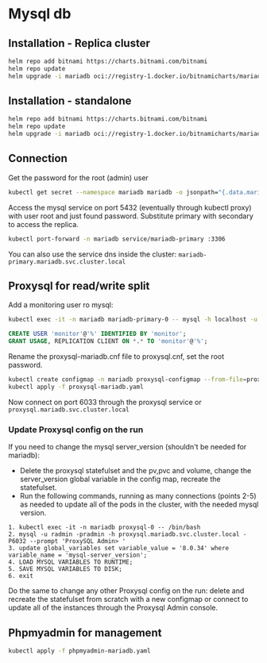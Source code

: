 # Mysql db

## Installation - Replica cluster

```bash
helm repo add bitnami https://charts.bitnami.com/bitnami
helm repo update
helm upgrade -i mariadb oci://registry-1.docker.io/bitnamicharts/mariadb --namespace mariadb --create-namespace --set metrics.enabled=true --set metrics.serviceMonitor.enabled=true --set metrics.serviceMonitor.labels.release=kube-prometheus-stack --set primary.persistence.storageClass=longhorn --set primary.persistence.size=15Gi --set primary.persistence.accessModes={ReadWriteMany} --set secondary.persistence.storageClass=longhorn --set secondary.persistence.size=15Gi --set secondary.persistence.accessModes={ReadWriteMany} --set architecture=replication --set secondary.replicaCount=2 --set primary.livenessProbe.initialDelaySeconds=210 --set primary.readinessProbe.initialDelaySeconds=210 --set secondary.livenessProbe.initialDelaySeconds=240 --set secondary.readinessProbe.initialDelaySeconds=240
```

## Installation - standalone

```bash
helm repo add bitnami https://charts.bitnami.com/bitnami
helm repo update
helm upgrade -i mariadb oci://registry-1.docker.io/bitnamicharts/mariadb --namespace mariadb --create-namespace --set metrics.enabled=true --set metrics.serviceMonitor.enabled=true --set metrics.serviceMonitor.labels.release=kube-prometheus-stack --set primary.persistence.storageClass=longhorn --set primary.persistence.size=15Gi --set primary.persistence.accessModes={ReadWriteMany} --set primary.livenessProbe.initialDelaySeconds=210 --set primary.readinessProbe.initialDelaySeconds=210
```

## Connection

Get the password for the root (admin) user

```bash
kubectl get secret --namespace mariadb mariadb -o jsonpath="{.data.mariadb-root-password}" | base64 -d
```

Access the mysql service on port 5432 (eventually through kubectl proxy) with user root and just found password.
Substitute primary with secondary to access the replica.

```bash
kubectl port-forward -n mariadb service/mariadb-primary :3306
```

You can also use the service dns inside the cluster: `mariadb-primary.mariadb.svc.cluster.local`

## Proxysql for read/write split

Add a monitoring user ro mysql:

```bash
kubectl exec -it -n mariadb mariadb-primary-0 -- mysql -h localhost -u root -pPASSWORD
```

```sql
CREATE USER 'monitor'@'%' IDENTIFIED BY 'monitor';
GRANT USAGE, REPLICATION CLIENT ON *.* TO 'monitor'@'%';
```

Rename the proxysql-mariadb.cnf file to proxysql.cnf, set the root password.

```bash
kubectl create configmap -n mariadb proxysql-configmap --from-file=proxysql.cnf
kubectl apply -f proxysql-mariadb.yaml
```

Now connect on port 6033 through the proxysql service or `proxysql.mariadb.svc.cluster.local`

### Update Proxysql config on the run

If you need to change the mysql server_version (shouldn't be needed for mariadb):

- Delete the proxysql statefulset and the pv,pvc and volume, change the server_version global variable in the config map, recreate the statefulset.
- Run the following commands, running as many connections (points 2-5) as needed to update all of the pods in the cluster, with the needed mysql version.

```
1. kubectl exec -it -n mariadb proxysql-0 -- /bin/bash
2. mysql -u radmin -pradmin -h proxysql.mariadb.svc.cluster.local -P6032 --prompt 'ProxySQL Admin> '
3. update global_variables set variable_value = '8.0.34' where variable_name = 'mysql-server_version';
4. LOAD MYSQL VARIABLES TO RUNTIME;
5. SAVE MYSQL VARIABLES TO DISK;
6. exit
```

Do the same to change any other Proxysql config on the run: delete and recreate the statefulset from scratch with a new configmap or connect to update all of the instances through the Proxysql Admin console.

## Phpmyadmin for management

```bash
kubectl apply -f phpmyadmin-mariadb.yaml
```
